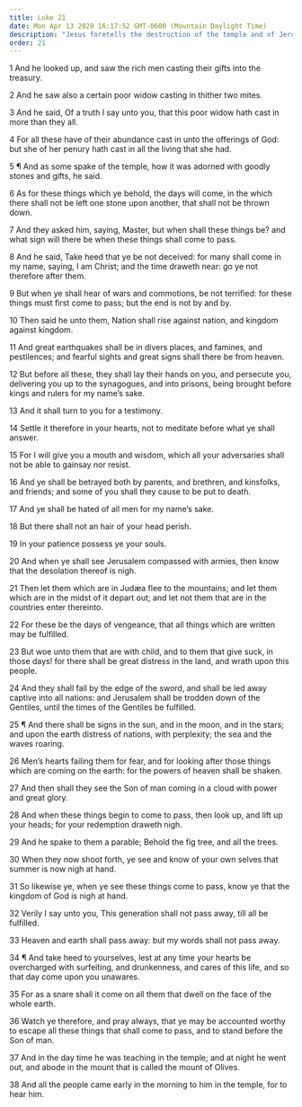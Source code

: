 ```yaml
---
title: Luke 21
date: Mon Apr 13 2020 16:17:52 GMT-0600 (Mountain Daylight Time)
description: "Jesus foretells the destruction of the temple and of Jerusalem—He tells of the signs to precede His Second Coming and gives the parable of the fig tree."
order: 21
---
```


1 And he looked up, and saw the rich men casting their gifts into the treasury.

2 And he saw also a certain poor widow casting in thither two mites.

3 And he said, Of a truth I say unto you, that this poor widow hath cast in more than they all.

4 For all these have of their abundance cast in unto the offerings of God: but she of her penury hath cast in all the living that she had.

5 ¶ And as some spake of the temple, how it was adorned with goodly stones and gifts, he said.

6 As for these things which ye behold, the days will come, in the which there shall not be left one stone upon another, that shall not be thrown down.

7 And they asked him, saying, Master, but when shall these things be? and what sign will there be when these things shall come to pass.

8 And he said, Take heed that ye be not deceived: for many shall come in my name, saying, I am Christ; and the time draweth near: go ye not therefore after them.

9 But when ye shall hear of wars and commotions, be not terrified: for these things must first come to pass; but the end is not by and by.

10 Then said he unto them, Nation shall rise against nation, and kingdom against kingdom.

11 And great earthquakes shall be in divers places, and famines, and pestilences; and fearful sights and great signs shall there be from heaven.

12 But before all these, they shall lay their hands on you, and persecute you, delivering you up to the synagogues, and into prisons, being brought before kings and rulers for my name’s sake.

13 And it shall turn to you for a testimony.

14 Settle it therefore in your hearts, not to meditate before what ye shall answer.

15 For I will give you a mouth and wisdom, which all your adversaries shall not be able to gainsay nor resist.

16 And ye shall be betrayed both by parents, and brethren, and kinsfolks, and friends; and some of you shall they cause to be put to death.

17 And ye shall be hated of all men for my name’s sake.

18 But there shall not an hair of your head perish.

19 In your patience possess ye your souls.

20 And when ye shall see Jerusalem compassed with armies, then know that the desolation thereof is nigh.

21 Then let them which are in Judæa flee to the mountains; and let them which are in the midst of it depart out; and let not them that are in the countries enter thereinto.

22 For these be the days of vengeance, that all things which are written may be fulfilled.

23 But woe unto them that are with child, and to them that give suck, in those days! for there shall be great distress in the land, and wrath upon this people.

24 And they shall fall by the edge of the sword, and shall be led away captive into all nations: and Jerusalem shall be trodden down of the Gentiles, until the times of the Gentiles be fulfilled.

25 ¶ And there shall be signs in the sun, and in the moon, and in the stars; and upon the earth distress of nations, with perplexity; the sea and the waves roaring.

26 Men’s hearts failing them for fear, and for looking after those things which are coming on the earth: for the powers of heaven shall be shaken.

27 And then shall they see the Son of man coming in a cloud with power and great glory.

28 And when these things begin to come to pass, then look up, and lift up your heads; for your redemption draweth nigh.

29 And he spake to them a parable; Behold the fig tree, and all the trees.

30 When they now shoot forth, ye see and know of your own selves that summer is now nigh at hand.

31 So likewise ye, when ye see these things come to pass, know ye that the kingdom of God is nigh at hand.

32 Verily I say unto you, This generation shall not pass away, till all be fulfilled.

33 Heaven and earth shall pass away: but my words shall not pass away.

34 ¶ And take heed to yourselves, lest at any time your hearts be overcharged with surfeiting, and drunkenness, and cares of this life, and so that day come upon you unawares.

35 For as a snare shall it come on all them that dwell on the face of the whole earth.

36 Watch ye therefore, and pray always, that ye may be accounted worthy to escape all these things that shall come to pass, and to stand before the Son of man.

37 And in the day time he was teaching in the temple; and at night he went out, and abode in the mount that is called the mount of Olives.

38 And all the people came early in the morning to him in the temple, for to hear him.
